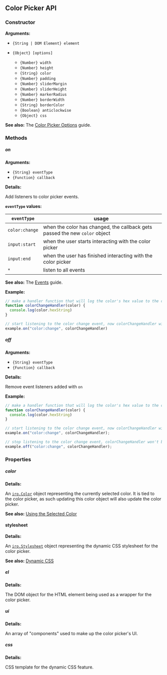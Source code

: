 ## Color Picker API

### Constructor

**Arguments:**

* `{String | DOM Element} element`

* `{Object} [options]`

  * `{Number} width`
  * `{Number} height`
  * `{String} color`
  * `{Number} padding`
  * `{Number} sliderMargin`
  * `{Number} sliderHeight`
  * `{Number} markerRadius`
  * `{Number} borderWidth`
  * `{String} borderColor`
  * `{Boolean} anticlockwise`
  * `{Object} css`

**See also:** The [Color Picker Options](guide.html#Color-Picker-Options) guide.

### Methods

##### on

**Arguments:**

* `{String} eventType`
* `{Function} callback`

**Details:**

Add listeners to color picker events.

**`eventType` values:**

| `eventType`    | usage |
|----------------|-------|
| `color:change` | when the color has changed, the callback gets passed the new `color` object |
| `input:start` | when the user starts interacting with the color picker |
| `input:end` | when the user has finished interacting with the color picker |
| `*` | listen to all events |

**See also:** The [Events](http://localhost:4000/projects/iro/docs/guide.html#Events) guide.

**Example:**

```js
// make a handler function that will log the color's hex value to the console
function colorChangeHandler(color) {
  console.log(color.hexString)
}

// start listening to the color change event, now colorChangeHandler will be called whenever the color changes
example.on("color:change", colorChangeHandler)
```

##### off

**Arguments:**

* `{String} eventType`
* `{Function} callback`

**Details:**

Remove event listeners added with `on`

**Example:**

```js
// make a handler function that will log the color's hex value to the console
function colorChangeHandler(color) {
  console.log(color.hexString)
}

// start listening to the color change event, now colorChangeHandler will be called whenever the color changes
example.on("color:change", colorChangeHandler);

// stop listening to the color change event, colorChangeHandler won't be called ehen the color changes
example.off("color:change", colorChangeHandler);
```

### Properties

##### color

**Details:**

An [`iro.Color`](colorPicker_api.html) object representing the currently selected color. It is tied to the color picker, as such updating this color object will also update the color picker.

**See also:** [Using the Selected Color](guide.html#Using-the-Selected-Color)

#### stylesheet

**Details:**

An [`iro.Stylesheet`](stylesheet_api.html) object representing the dynamic CSS stylesheet for the color picker.

**See also:** [Dynamic CSS](guide.html#Dynamic-CSS)

##### el

**Details:**

The DOM object for the HTML element being used as a wrapper for the color picker.

##### ui

**Details:**

An array of "components" used to make up the color picker's UI.

##### css

**Details:**

CSS template for the dynamic CSS feature.
